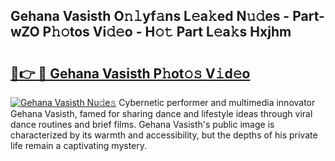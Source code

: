 ## Gehana Vasisth O𝚗𝚕yf𝚊ns L𝚎a𝚔ed N𝚞𝚍es - Part-wZO P𝚑𝚘tos Vi𝚍𝚎o - H𝚘𝚝 Part L𝚎a𝚔s Hxjhm

# <h2><a href="http://kf40cf.oniu.top/?m=Gehana+Vasisth">🔗👉 🔴 Gehana Vasisth P𝚑ot𝚘𝚜 V𝚒d𝚎o</a></h2>

[![Gehana Vasisth Nu𝚍e𝚜](https://i.imgur.com/0qMVB7G.gif)](http://kf40cf.oniu.top/?m=Gehana+Vasisth)
Cybernetic performer and multimedia innovator Gehana Vasisth, famed for sharing dance and lifestyle ideas through viral dance routines and brief films. Gehana Vasisth's public image is characterized by its warmth and accessibility, but the depths of his private life remain a captivating mystery.  
